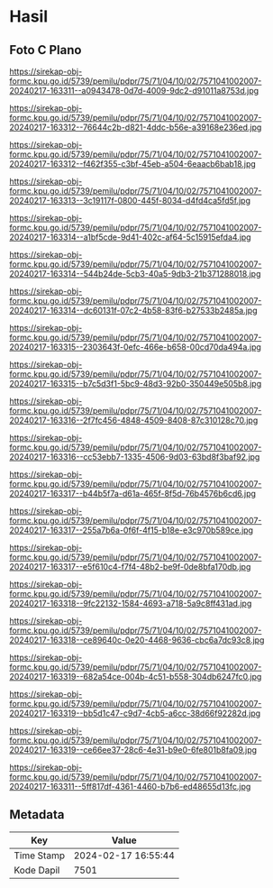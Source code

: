 # Hasil

## Foto C Plano

https://sirekap-obj-formc.kpu.go.id/5739/pemilu/pdpr/75/71/04/10/02/7571041002007-20240217-163311--a0943478-0d7d-4009-9dc2-d91011a8753d.jpg

https://sirekap-obj-formc.kpu.go.id/5739/pemilu/pdpr/75/71/04/10/02/7571041002007-20240217-163312--76644c2b-d821-4ddc-b56e-a39168e236ed.jpg

https://sirekap-obj-formc.kpu.go.id/5739/pemilu/pdpr/75/71/04/10/02/7571041002007-20240217-163312--f462f355-c3bf-45eb-a504-6eaacb6bab18.jpg

https://sirekap-obj-formc.kpu.go.id/5739/pemilu/pdpr/75/71/04/10/02/7571041002007-20240217-163313--3c19117f-0800-445f-8034-d4fd4ca5fd5f.jpg

https://sirekap-obj-formc.kpu.go.id/5739/pemilu/pdpr/75/71/04/10/02/7571041002007-20240217-163314--a1bf5cde-9d41-402c-af64-5c15915efda4.jpg

https://sirekap-obj-formc.kpu.go.id/5739/pemilu/pdpr/75/71/04/10/02/7571041002007-20240217-163314--544b24de-5cb3-40a5-9db3-21b371288018.jpg

https://sirekap-obj-formc.kpu.go.id/5739/pemilu/pdpr/75/71/04/10/02/7571041002007-20240217-163314--dc60131f-07c2-4b58-83f6-b27533b2485a.jpg

https://sirekap-obj-formc.kpu.go.id/5739/pemilu/pdpr/75/71/04/10/02/7571041002007-20240217-163315--2303643f-0efc-466e-b658-00cd70da494a.jpg

https://sirekap-obj-formc.kpu.go.id/5739/pemilu/pdpr/75/71/04/10/02/7571041002007-20240217-163315--b7c5d3f1-5bc9-48d3-92b0-350449e505b8.jpg

https://sirekap-obj-formc.kpu.go.id/5739/pemilu/pdpr/75/71/04/10/02/7571041002007-20240217-163316--2f7fc456-4848-4509-8408-87c310128c70.jpg

https://sirekap-obj-formc.kpu.go.id/5739/pemilu/pdpr/75/71/04/10/02/7571041002007-20240217-163316--cc53ebb7-1335-4506-9d03-63bd8f3baf92.jpg

https://sirekap-obj-formc.kpu.go.id/5739/pemilu/pdpr/75/71/04/10/02/7571041002007-20240217-163317--b44b5f7a-d61a-465f-8f5d-76b4576b6cd6.jpg

https://sirekap-obj-formc.kpu.go.id/5739/pemilu/pdpr/75/71/04/10/02/7571041002007-20240217-163317--255a7b6a-0f6f-4f15-b18e-e3c970b589ce.jpg

https://sirekap-obj-formc.kpu.go.id/5739/pemilu/pdpr/75/71/04/10/02/7571041002007-20240217-163317--e5f610c4-f7f4-48b2-be9f-0de8bfa170db.jpg

https://sirekap-obj-formc.kpu.go.id/5739/pemilu/pdpr/75/71/04/10/02/7571041002007-20240217-163318--9fc22132-1584-4693-a718-5a9c8ff431ad.jpg

https://sirekap-obj-formc.kpu.go.id/5739/pemilu/pdpr/75/71/04/10/02/7571041002007-20240217-163318--ce89640c-0e20-4468-9636-cbc6a7dc93c8.jpg

https://sirekap-obj-formc.kpu.go.id/5739/pemilu/pdpr/75/71/04/10/02/7571041002007-20240217-163319--682a54ce-004b-4c51-b558-304db6247fc0.jpg

https://sirekap-obj-formc.kpu.go.id/5739/pemilu/pdpr/75/71/04/10/02/7571041002007-20240217-163319--bb5d1c47-c9d7-4cb5-a6cc-38d66f92282d.jpg

https://sirekap-obj-formc.kpu.go.id/5739/pemilu/pdpr/75/71/04/10/02/7571041002007-20240217-163319--ce66ee37-28c6-4e31-b9e0-6fe801b8fa09.jpg

https://sirekap-obj-formc.kpu.go.id/5739/pemilu/pdpr/75/71/04/10/02/7571041002007-20240217-163311--5ff817df-4361-4460-b7b6-ed48655d13fc.jpg


## Metadata

| Key        | Value               |
| ---------- | ------------------- |
| Time Stamp | 2024-02-17 16:55:44 |
| Kode Dapil | 7501                |



